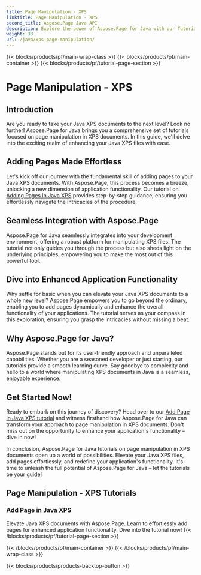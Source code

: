 ```yaml
---
title: Page Manipulation - XPS
linktitle: Page Manipulation - XPS
second_title: Aspose.Page Java API
description: Explore the power of Aspose.Page for Java with our Tutorials. Elevate your Java XPS documents by effortlessly adding pages for enhanced application functionality.
weight: 33
url: /java/xps-page-manipulation/
---
```


{{< blocks/products/pf/main-wrap-class >}}
{{< blocks/products/pf/main-container >}}
{{< blocks/products/pf/tutorial-page-section >}}

# Page Manipulation - XPS


## Introduction

Are you ready to take your Java XPS documents to the next level? Look no further! Aspose.Page for Java brings you a comprehensive set of tutorials focused on page manipulation in XPS documents. In this guide, we'll delve into the exciting realm of enhancing your Java XPS files with ease.

## Adding Pages Made Effortless

Let's kick off our journey with the fundamental skill of adding pages to your Java XPS documents. With Aspose.Page, this process becomes a breeze, unlocking a new dimension of application functionality. Our tutorial on [Adding Pages in Java XPS](./add-page/) provides step-by-step guidance, ensuring you effortlessly navigate the intricacies of the procedure.

## Seamless Integration with Aspose.Page

Aspose.Page for Java seamlessly integrates into your development environment, offering a robust platform for manipulating XPS files. The tutorial not only guides you through the process but also sheds light on the underlying principles, empowering you to make the most out of this powerful tool.

## Dive into Enhanced Application Functionality

Why settle for basic when you can elevate your Java XPS documents to a whole new level? Aspose.Page empowers you to go beyond the ordinary, enabling you to add pages dynamically and enhance the overall functionality of your applications. The tutorial serves as your compass in this exploration, ensuring you grasp the intricacies without missing a beat.

## Why Aspose.Page for Java?

Aspose.Page stands out for its user-friendly approach and unparalleled capabilities. Whether you are a seasoned developer or just starting, our tutorials provide a smooth learning curve. Say goodbye to complexity and hello to a world where manipulating XPS documents in Java is a seamless, enjoyable experience.

## Get Started Now!

Ready to embark on this journey of discovery? Head over to our [Add Page in Java XPS tutorial](./add-page/) and witness firsthand how Aspose.Page for Java can transform your approach to page manipulation in XPS documents. Don't miss out on the opportunity to enhance your application's functionality – dive in now!

In conclusion, Aspose.Page for Java tutorials on page manipulation in XPS documents open up a world of possibilities. Elevate your Java XPS files, add pages effortlessly, and redefine your application's functionality. It's time to unleash the full potential of Aspose.Page for Java – let the tutorials be your guide!
## Page Manipulation - XPS Tutorials
### [Add Page in Java XPS](./add-page/)
Elevate Java XPS documents with Aspose.Page. Learn to effortlessly add pages for enhanced application functionality. Dive into the tutorial now!
{{< /blocks/products/pf/tutorial-page-section >}}

{{< /blocks/products/pf/main-container >}}
{{< /blocks/products/pf/main-wrap-class >}}

{{< blocks/products/products-backtop-button >}}
